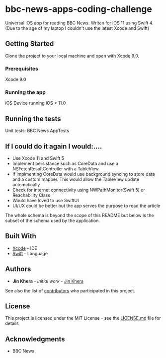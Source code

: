 # bbc-news-apps-coding-challenge

Universal iOS app for reading BBC News. Writen for iOS 11 using Swift 4. (Due to the age of my laptop I couldn't use the latest Xcode and Swift)

## Getting Started

Clone the project to your local machine and open with Xcode 9.0. 

### Prerequisites

Xcode 9.0

### Running the app

iOS Device running iOS > 11.0

## Running the tests

Unit tests: BBC News AppTests

## If I could do it again I would:....

* Use Xcode 11 and Swift 5
* Implement persistance such as CoreData and use a NSFetchResultController with a TableView. 
* If implmenting CoreData would use background syncing to store data and a custom mapper. This would allow the TableView update automatically
* Check for internet connectivity using NWPathMonitor(Swift 5) or Reachability Class
* Would have loved to use SwiftUI
* UI/UX could be better but the app serves the purpose to read the article

The whole schema is beyond the scope of this README but below is the subset of the schema used by the application.


## Built With

* [Xcode](https://developer.apple.com/xcode/) - IDE
* [Swift](https://swift.org/) - Language

## Authors

* **Jin Khera** - *Initial work* - [Jin Khera](https://github.com/jinkhera)

See also the list of [contributors](https://github.com/jinkhera/) who participated in this project.

## License

This project is licensed under the MIT License - see the [LICENSE.md](LICENSE.md) file for details

## Acknowledgments

* BBC News
